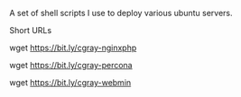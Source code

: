 A set of shell scripts I use to deploy various ubuntu servers.


Short URLs

wget https://bit.ly/cgray-nginxphp

wget https://bit.ly/cgray-percona

wget https://bit.ly/cgray-webmin

